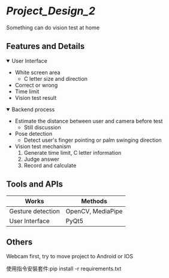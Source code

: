 # _Project_Design_2_
Something can do vision test at home

## Features and Details
<details open>
<summary>User Interface</summary>

- White screen area 
  - C letter size and direction
- Correct or wrong  
- Time limit
- Vision test result
</details>
<details open>
<summary>Backend process</summary>
  
- Estimate the distance between user and camera before test
  - Still discussion
- Pose detection
  - Detect user's finger pointing or palm swinging direction  
- Vision test mechanism
  1. Generate time limit, C letter information
  2. Judge answer
  3. Record and calculate
</details>

## Tools and APIs
| Works | Methods |
| ----- | ------ |
| Gesture detection  | OpenCV, MediaPipe  |
| User Interface  | PyQt5  |

## Others
Webcam first, try to move project to Android or IOS

使用指令安裝套件:pip install -r requirements.txt
